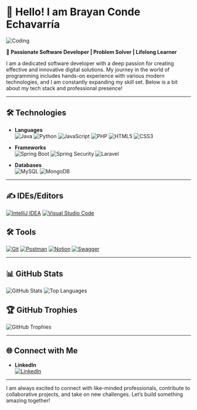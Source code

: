 
# 👋 Hello! I am Brayan Conde Echavarría

![Coding](https://media.giphy.com/media/qgQUggAC3Pfv687qPC/giphy.gif)

**🎯 Passionate Software Developer | Problem Solver | Lifelong Learner**

I am a dedicated software developer with a deep passion for creating effective and innovative digital solutions. My journey in the world of programming includes hands-on experience with various modern technologies, and I am constantly expanding my skill set. Below is a bit about my tech stack and professional presence!

---

## 🛠️ Technologies

- **Languages**  
  ![Java](https://img.shields.io/badge/Java-ED8B00?style=for-the-badge&logo=java&logoColor=white)
  ![Python](https://img.shields.io/badge/Python-3776AB?style=for-the-badge&logo=python&logoColor=white)
  ![JavaScript](https://img.shields.io/badge/JavaScript-F7DF1E?style=for-the-badge&logo=javascript&logoColor=black)
  ![PHP](https://img.shields.io/badge/PHP-777BB4?style=for-the-badge&logo=php&logoColor=white)
  ![HTML5](https://img.shields.io/badge/HTML5-E34F26?style=for-the-badge&logo=html5&logoColor=white)
  ![CSS3](https://img.shields.io/badge/CSS3-1572B6?style=for-the-badge&logo=css3&logoColor=white)

- **Frameworks**  
  ![Spring Boot](https://img.shields.io/badge/Spring%20Boot-6DB33F?style=for-the-badge&logo=springboot&logoColor=white)
  ![Spring Security](https://img.shields.io/badge/Spring%20Security-6DB33F?style=for-the-badge&logo=spring&logoColor=white)
  ![Laravel](https://img.shields.io/badge/Laravel-FF2D20?style=for-the-badge&logo=laravel&logoColor=white)

- **Databases**  
  ![MySQL](https://img.shields.io/badge/MySQL-4479A1?style=for-the-badge&logo=mysql&logoColor=white)
  ![MongoDB](https://img.shields.io/badge/MongoDB-47A248?style=for-the-badge&logo=mongodb&logoColor=white)

---

## ✍️ IDEs/Editors
[![IntelliJ IDEA](https://img.shields.io/badge/IntelliJIDEA-000000.svg?style=for-the-badge&logo=intellij-idea&logoColor=white)](https://www.jetbrains.com/idea/)
[![Visual Studio Code](https://img.shields.io/badge/Visual%20Studio%20Code-0078d7.svg?style=for-the-badge&logo=visual-studio-code&logoColor=white)](https://code.visualstudio.com/)

## 🛠️ Tools
[![Git](https://img.shields.io/badge/git-%23F05033.svg?style=for-the-badge&logo=git&logoColor=white)](https://git-scm.com/)
[![Postman](https://img.shields.io/badge/Postman-FF6C37?style=for-the-badge&logo=postman&logoColor=white)](https://www.postman.com/)
[![Notion](https://img.shields.io/badge/Notion-%23000000.svg?style=for-the-badge&logo=notion&logoColor=white)](https://www.notion.so/)
[![Swagger](https://img.shields.io/badge/-Swagger-%23Clojure?style=for-the-badge&logo=swagger&logoColor=white)](https://swagger.io/)

---

## 📊 GitHub Stats

![GitHub Stats](https://github-readme-stats.vercel.app/api?username=BrayanCondee&show_icons=true&theme=radical)
![Top Languages](https://github-readme-stats.vercel.app/api/top-langs/?username=BrayanCondee&layout=compact&theme=radical)

## 🏆 GitHub Trophies
![GitHub Trophies](https://github-profile-trophy.vercel.app/?username=BrayanCondee&theme=radical&row=1&column=6)

---

## 🌐 Connect with Me

- **LinkedIn**  
  [![LinkedIn](https://img.shields.io/badge/LinkedIn-0077B5?style=for-the-badge&logo=linkedin&logoColor=white)](www.linkedin.com)

---

I am always excited to connect with like-minded professionals, contribute to collaborative projects, and take on new challenges. Let’s build something amazing together!
